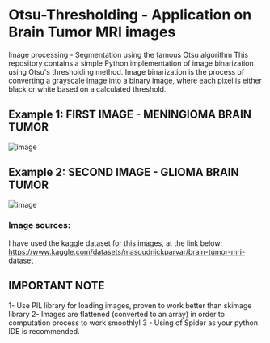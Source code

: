 # Otsu-Thresholding - Application on Brain Tumor MRI images
Image processing - Segmentation using the famous Otsu algorithm 
This repository contains a simple Python implementation of image binarization using Otsu's thresholding method. Image binarization is the process of converting a grayscale image into a binary image, where each pixel is either black or white based on a calculated threshold.

## Example 1: FIRST IMAGE - MENINGIOMA BRAIN TUMOR
![image](https://github.com/sf0831/Otsu-Thresholding/assets/81633609/be626416-e89d-4b56-8d60-7da1bc6e0a17)

## Example 2: SECOND IMAGE - GLIOMA BRAIN TUMOR
![image](https://github.com/sf0831/Otsu-Thresholding/assets/81633609/d85c89a9-bbc2-44d8-850b-b89f2fd9e867)


### Image sources:
I have used the kaggle dataset for this images, at the link below:
https://www.kaggle.com/datasets/masoudnickparvar/brain-tumor-mri-dataset

## IMPORTANT NOTE
1- Use PIL library for loading images, proven to work better than skimage library
2- Images are flattened (converted to an array) in order to computation process to work smoothly!
3 - Using of Spider as your python IDE is recommended.
